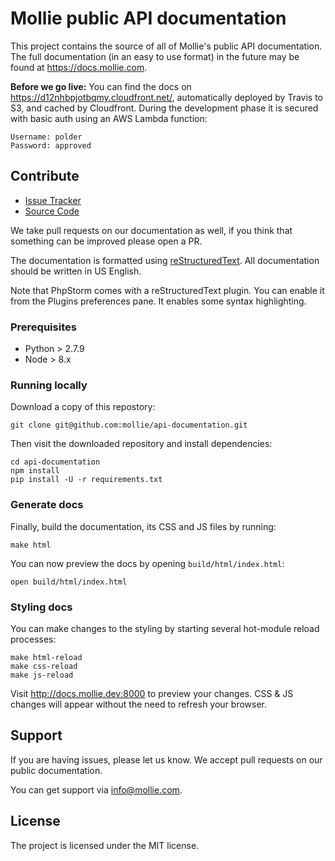 # Mollie public API documentation


This project contains the source of all of Mollie's public API documentation. The full documentation (in an easy to use
format) in the future may be found at https://docs.mollie.com.

**Before we go live:**
You can find the docs on https://d12nhbpjotbqmy.cloudfront.net/, automatically deployed by Travis to S3, and cached by
Cloudfront. During the development phase it is secured with basic auth using an AWS Lambda function:
```
Username: polder
Password: approved
```

## Contribute

- [Issue Tracker](https://github.com/mollie/api-documentation/issues)
- [Source Code](https://github.com/mollie/api-documentation)

We take pull requests on our documentation as well, if you think that something can be improved please open a PR.

The documentation is formatted using [reStructuredText](http://www.sphinx-doc.org/en/master/rest.html). All
documentation should be written in US English.

Note that PhpStorm comes with a reStructuredText plugin. You can enable it from the Plugins preferences pane. It enables
some syntax highlighting.
### Prerequisites

- Python > 2.7.9
- Node > 8.x
### Running locally

Download a copy of this repostory:

```
git clone git@github.com:mollie/api-documentation.git
```

Then visit the downloaded repository and install dependencies:

```
cd api-documentation
npm install
pip install -U -r requirements.txt
```

### Generate docs

Finally, build the documentation, its CSS and JS files by running:

```
make html
```

You can now preview the docs by opening `build/html/index.html`:

```
open build/html/index.html
```

### Styling docs

You can make changes to the styling by starting several hot-module reload processes:

```
make html-reload
make css-reload
make js-reload
```

Visit http://docs.mollie.dev:8000 to preview your changes. CSS & JS changes will appear without the need to refresh your browser.
## Support

If you are having issues, please let us know. We accept pull requests on our public documentation.

You can get support via info@mollie.com.

## License

The project is licensed under the MIT license.
